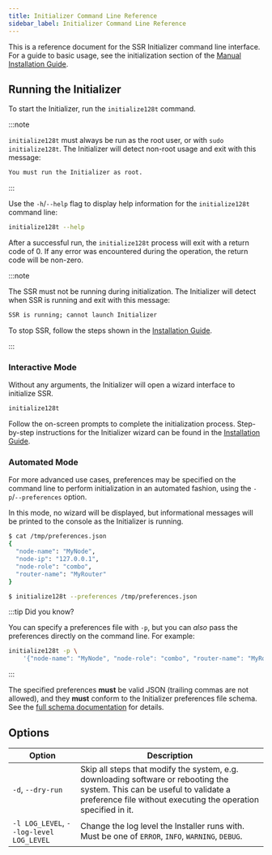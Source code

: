 ```yaml
---
title: Initializer Command Line Reference
sidebar_label: Initializer Command Line Reference
---
```


This is a reference document for the SSR Initializer command line interface.
For a guide to basic usage, see the initialization section of the
[Manual Installation Guide](intro_installation_installer.md#initialize-the-128t-node).

## Running the Initializer

To start the Initializer, run the `initialize128t` command.

:::note

`initialize128t` must always be run as the root user, or with `sudo initialize128t`.
The Initializer will detect non-root usage and exit with this message:

```txt
You must run the Initializer as root.
```

:::

Use the `-h`/`--help` flag to display help information for the `initialize128t`
command line:

```sh
initialize128t --help
```

After a successful run, the `initialize128t` process will exit with a return code
of 0. If any error was encountered during the operation, the return code will
be non-zero.

:::note

The SSR must not be running during initialization. The Initializer will
detect when SSR is running and exit with this message:

```txt
SSR is running; cannot launch Initializer
```

To stop SSR, follow the steps shown in the
[Installation Guide](intro_installation.md#stopping-the-128t-routing-software).

:::

### Interactive Mode

Without any arguments, the Initializer will open a wizard interface to initialize
SSR.

```sh
initialize128t
```

Follow the on-screen prompts to complete the initialization process. Step-by-step
instructions for the Initializer wizard can be found in the
[Installation Guide](intro_installation_installer.md#initialize-the-128t-node).

### Automated Mode

For more advanced use cases, preferences may be specified on the command line
to perform initialization in an automated fashion, using the `-p`/`--preferences`
option.

In this mode, no wizard will be displayed, but informational messages will be
printed to the console as the Initializer is running.

```sh
$ cat /tmp/preferences.json
{
  "node-name": "MyNode",
  "node-ip": "127.0.0.1",
  "node-role": "combo",
  "router-name": "MyRouter"
}

$ initialize128t --preferences /tmp/preferences.json
```

:::tip Did you know?

You can specify a preferences file with `-p`, but you can _also_ pass the
preferences directly on the command line. For example:

```sh
initialize128t -p \
    '{"node-name": "MyNode", "node-role": "combo", "router-name": "MyRouter"}'
```

:::

The specified preferences **must** be valid JSON (trailing commas are not allowed),
and they **must** conform to the Initializer preferences file schema.
See the [full schema documentation](initializer_preferences.md) for details.

## Options

<!-- markdownlint-disable line-length -->
| Option | Description |
|--------|-------------|
| `-d`, `--dry-run` | Skip all steps that modify the system, e.g. downloading software or rebooting the system. This can be useful to validate a preference file without executing the operation specified in it.|
| `-l LOG_LEVEL`, `--log-level LOG_LEVEL` | Change the log level the Installer runs with. Must be one of `ERROR`, `INFO`, `WARNING`, `DEBUG`. |
<!-- markdownlint-enable line-length -->
